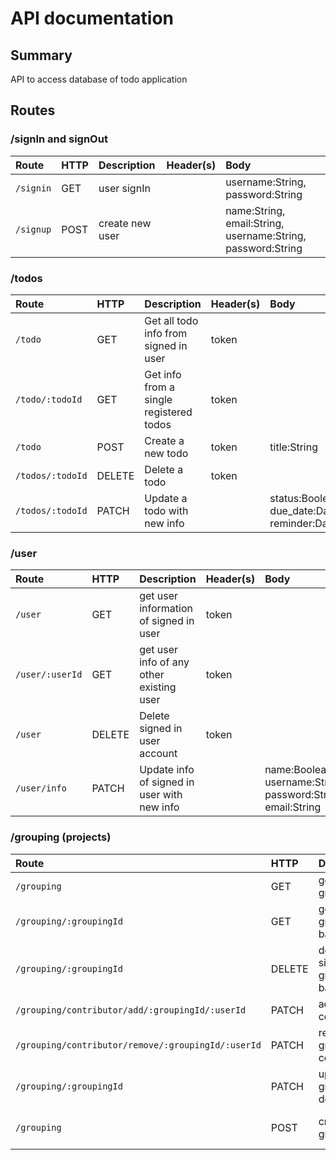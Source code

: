 # API documentation
## Summary

API to access database of todo application

## Routes

### /signIn and signOut

| Route            | HTTP   | Description                 | Header(s)|Body                              |
|:-----------------|:-------|:----------------------------|:---------|:---------------------------------|
| `/signin`     | GET    | user signIn       |          |    username:String, password:String                              |
| `/signup` | POST    | create new user |      |name:String, email:String, username:String, password:String    |                              
 



### /todos

| Route            | HTTP   | Description                 | Header(s)|Body                              |
|:-----------------|:-------|:----------------------------|:---------|:---------------------------------|
| `/todo`     | GET    | Get all todo info from signed in user       |token          |                                  |
| `/todo/:todoId` | GET    | Get info from a single registered todos  | token    |                                  |
| `/todo`     | POST   | Create a new todo               | token    | title:String  |
| `/todos/:todoId` | DELETE | Delete a todo               | token    |                                  |
| `/todos/:todoId` | PATCH  | Update a todo with new info |          |  status:Boolean, due_date:Date, reminder:Date|   
 


### /user

| Route            | HTTP   | Description                 | Header(s)|Body                              |
|:-----------------|:-------|:----------------------------|:---------|:---------------------------------|
| `/user`     | GET    | get user information of signed in user      |token          |                                  |
| `/user/:userId` | GET    | get user info of any other existing user| token    |                                  |
| `/user` | DELETE | Delete signed in user account              | token    |                                  |
| `/user/info` | PATCH  | Update info of signed in user with new info |          |  name:Boolean, username:String, password:String, email:String|   
 

### /grouping (projects)

| Route            | HTTP   | Description                 | Header(s)|Body                              |
|:-----------------|:-------|:----------------------------|:---------|:---------------------------------|
| `/grouping`     | GET    |    get all groups  | token         |      -                            |
| `/grouping/:groupingId`     | GET    |    get a single group based on id  |  token        |       -                           |
| `/grouping/:groupingId`     | DELETE    |  delete a single group based on id    |  token        |       -                           |
| `/grouping/contributor/add/:groupingId/:userId`     | PATCH    | add group contributor |   token |   -       |                                 
| `/grouping/contributor/remove/:groupingId/:userId`     | PATCH    |remove group contributor | token    |  -        |                                  
| `/grouping/:groupingId`     | PATCH    |    update group details| token   |  title:String, description:String      |                                  
| `/grouping`     | POST    |    create new group      |      token   |  title:String, description:String, contributors:Array(emails)                            |

 

